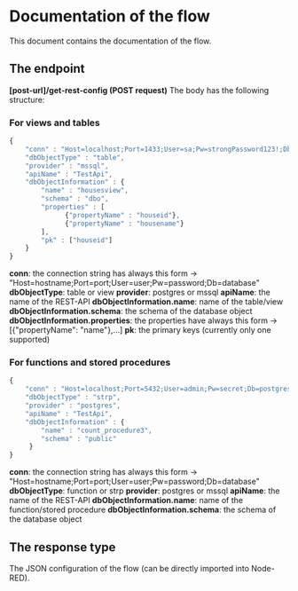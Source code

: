 # Documentation of the flow
This document contains the documentation of the flow.
## The endpoint
**[post-url]/get-rest-config (POST request)**
The body has the following structure:
### For views and tables
```javascript
{
    "conn" : "Host=localhost;Port=1433;User=sa;Pw=strongPassword123!;Db=master",
    "dbObjectType" : "table",
    "provider" : "mssql",
    "apiName" : "TestApi",
    "dbObjectInformation" : {
        "name" : "housesview",
        "schema" : "dbo",
        "properties" : [
              {"propertyName" : "houseid"},
              {"propertyName" : "housename"}
        ],
        "pk" : ["houseid"]
    }
}
```
**conn**: the connection string has always this form -> "Host=hostname;Port=port;User=user;Pw=password;Db=database"
**dbObjectType**: table or view
**provider**: postgres or mssql
**apiName**: the name of the REST-API
**dbObjectInformation.name**: name of the table/view
**dbObjectInformation.schema**: the schema of the database object
**dbObjectInformation.properties**: the properties have always this form -> [{"propertyName": "name"},...]
**pk**: the primary keys (currently only one supported)

### For functions and stored procedures
```javascript
{
    "conn" : "Host=localhost;Port=5432;User=admin;Pw=secret;Db=postgres",
    "dbObjectType" : "strp",
    "provider" : "postgres",
    "apiName" : "TestApi",
    "dbObjectInformation" : {
        "name" : "count_procedure3",
        "schema" : "public"
     }
}
```
**conn**: the connection string has always this form -> "Host=hostname;Port=port;User=user;Pw=password;Db=database"
**dbObjectType**: function or strp
**provider**: postgres or mssql
**apiName**: the name of the REST-API
**dbObjectInformation.name**: name of the function/stored procedure
**dbObjectInformation.schema**: the schema of the database object

## The response type
The JSON configuration of the flow (can be directly imported into Node-RED).